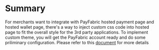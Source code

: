 # Summary
For merchants want to integrate with PayFabric hosted payment page and hosted wallet page, there's a way to inject custom css code into hosted page to fit the overall style for the 3rd party applications. To implement custom theme, you will get the PayFabric account ready and do some priliminary configuration. Please refer to this [document](https://github.com/PayFabric/Portal/blob/master/PayFabric/Sections/Themes.md) for more details
